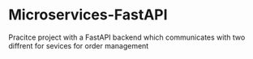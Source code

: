 # Microservices-FastAPI
Pracitce project with a FastAPI backend which communicates with two diffrent for sevices for order management
